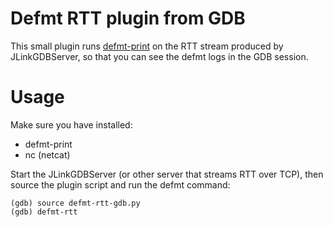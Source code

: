 # Defmt RTT plugin from GDB

This small plugin runs [defmt-print](https://crates.io/crates/defmt-print) on the RTT stream produced by JLinkGDBServer,
so that you can see the defmt logs in the GDB session.

# Usage

Make sure you have installed:

* defmt-print
* nc (netcat)

Start the JLinkGDBServer (or other server that streams RTT over TCP), then
source the plugin script and run the defmt command:

```
(gdb) source defmt-rtt-gdb.py
(gdb) defmt-rtt
```


